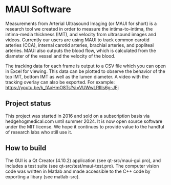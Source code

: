 # MAUI Software

Measurements from Arterial Ultrasound Imaging (or MAUI for short) is a research tool we created in order to measure the intima-to-intima, the intima-media thickness (IMT), and velocity from ultrasound images and videos.  Currently our users are using MAUI to track common carotid arteries (CCA), internal carotid arteries, brachial arteries, and popliteal arteries.  MAUI also outputs the blood flow, which is calculated from the diameter of the vessel and the velocity of the blood.

The tracking data for each frame is output to a CSV file which you can open in Excel for viewing.  This data can be plotted to observe the behavior of the top IMT, bottom IMT as well as the lumen diameter. A video with the tracking overlay can also be exported. For example: https://youtu.be/k_fAxHmO8Ts?si=VUWwLRIIIs6g-JFj

## Project status

This project was started in 2016 and sold on a subscription basis via hedgehogmedical.com until summer 2024.
It is now open source software under the MIT license. We hope it continues to provide value to the handful of research labs who still use it.

## How to build

The GUI is a Qt Creator (4.10.2) application (see qt-src/maui-gui.pro), and includes a test suite (see qt-src/test/maui-test.pro). The computer vision code was written in Matlab and made accessible to the C++ code by exporting a libary (see matlab-src).
